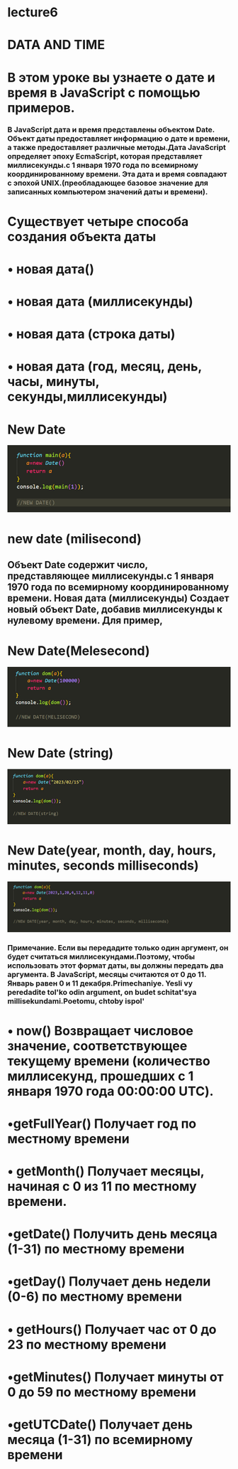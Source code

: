 # lecture6

# DATA AND TIME

# В этом уроке вы узнаете о дате и время в JavaScript с помощью примеров.

### В JavaScript дата и время представлены объектом Date. Объект даты предоставляет информацию о дате и времени, а также предоставляет различные методы.Дата JavaScript определяет эпоху EcmaScript, которая представляет миллисекунды.с 1 января 1970 года по всемирному координированному времени. Эта дата и время совпадают с эпохой UNIX.(преобладающее базовое значение для записанных компьютером значений даты и времени).

# Существует четыре способа создания объекта даты

# • новая дата()

# • новая дата (миллисекунды)

# • новая дата (строка даты)

# • новая дата (год, месяц, день, часы, минуты, секунды,миллисекунды)

# New Date

![](./foto1.jpg)

# new date (milisecond)

## Объект Date содержит число, представляющее миллисекунды.с 1 января 1970 года по всемирному координированному времени. Новая дата (миллисекунды) Создает новый объект Date, добавив миллисекунды к нулевому времени. Для пример,

# New Date(Melesecond)

![](./foto2.jpg)

# New Date (string)

![](./foto3.jpg)

# New Date(year, month, day, hours, minutes, seconds milliseconds)

![](./foto4.jpg)

### Примечание. Если вы передадите только один аргумент, он будет считаться миллисекундами.Поэтому, чтобы использовать этот формат даты, вы должны передать два аргумента. В JavaScript, месяцы считаются от 0 до 11. Январь равен 0 и 11 декабря.Primechaniye. Yesli vy peredadite tol'ko odin argument, on budet schitat'sya millisekundami.Poetomu, chtoby ispol'



# • now() Возвращает числовое значение, соответствующее текущему времени (количество миллисекунд, прошедших с 1 января 1970 года 00:00:00 UTC).




# •getFullYear()   Получает год по местному времени


# • getMonth()  Получает месяцы, начиная с 0 из 11 по местному времени.


# •getDate()  Получить день месяца (1-31) по местному времени

# •getDay()  Получает день недели (0-6) по местному времени


# • getHours()  Получает час от 0 до 23 по местному времени


# •getMinutes()   Получает минуты от 0 до 59 по местному времени


# •getUTCDate()   Получает день месяца (1-31) по всемирному времени


